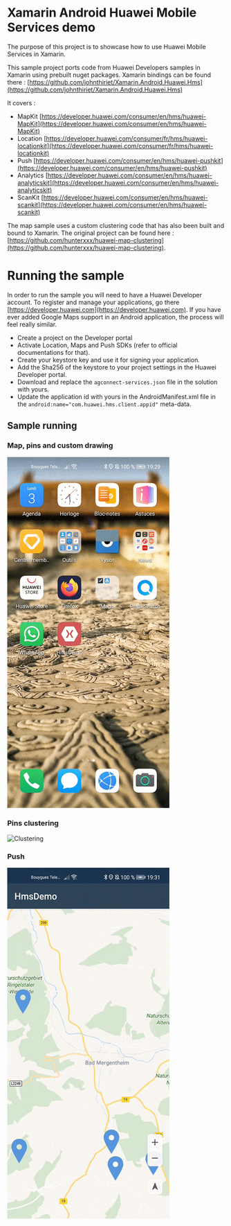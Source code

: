 # Xamarin Android Huawei Mobile Services demo

The purpose of this project is to showcase how to use Huawei Mobile Services in Xamarin.

This sample project ports code from Huawei Developers samples in Xamarin using prebuilt nuget packages.
Xamarin bindings can be found there : [https://github.com/johnthiriet/Xamarin.Android.Huawei.Hms](https://github.com/johnthiriet/Xamarin.Android.Huawei.Hms)

It covers :
- MapKit [https://developer.huawei.com/consumer/en/hms/huawei-MapKit](https://developer.huawei.com/consumer/en/hms/huawei-MapKit)
- Location [https://developer.huawei.com/consumer/fr/hms/huawei-locationkit](https://developer.huawei.com/consumer/fr/hms/huawei-locationkit)
- Push [https://developer.huawei.com/consumer/en/hms/huawei-pushkit](https://developer.huawei.com/consumer/en/hms/huawei-pushkit)
- Analytics [https://developer.huawei.com/consumer/en/hms/huawei-analyticskit](https://developer.huawei.com/consumer/en/hms/huawei-analyticskit)
- ScanKit [https://developer.huawei.com/consumer/en/hms/huawei-scankit](https://developer.huawei.com/consumer/en/hms/huawei-scankit)

The map sample uses a custom clustering code that has also been built and bound to Xamarin. The original project can be found here : [https://github.com/hunterxxx/huawei-map-clustering](https://github.com/hunterxxx/huawei-map-clustering).

# Running the sample

In order to run the sample you will need to have a Huawei Developer account. To register and manage your applications, go there [https://developer.huawei.com](https://developer.huawei.com). If you have ever added Google Maps support in an Android application, the process will feel really similar.

- Create a project on the Developer portal
- Activate Location, Maps and Push SDKs (refer to official documentations for that).
- Create your keystore key and use it for signing your application.
- Add the Sha256 of the keystore to your project settings in the Huawei Developer portal.
- Download and replace the `agconnect-services.json` file in the solution with yours.
- Update the application id with yours in the AndroidManifest.xml file in the `android:name="com.huawei.hms.client.appid"` meta-data.

## Sample running

### Map, pins and custom drawing

![Map](HmsDemo-Maps-min.gif)

### Pins clustering

![Clustering](HmsDemo-Clustering-min.gif)

### Push

![Push](HmsDemo-Push-min.gif)
